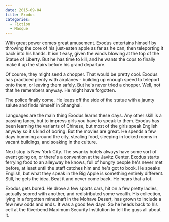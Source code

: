 ```yaml
---
date: 2015-09-04
title: Exodus
categories:
  - Fiction
  - Masque
---
```


With great power comes great amusement. Exodus entertains himself by throwing the core of his just-eaten apple as far as he can, then teleporting it back into his hands. It isn't easy, given the winds blowing at the top of the Statue of Liberty. But he has time to kill, and he wants the cops to finally make it up the stairs before his grand departure.

<!-- more -->

Of course, they might send a chopper. That would be pretty cool. Exodus has practiced plenty with airplanes - building up enough speed to teleport onto them, or leaving them safely. But he's never tried a chopper. Well, not that he remembers anyway. He might have forgotten.

The police finally come. He leaps off the side of the statue with a jaunty salute and finds himself in Shanghai.

Languages are the main thing Exodus learns these days. Any other skill is a passing fancy, but to impress girls you have to speak to them. Exodus has been learning the variants of Chinese, but most of the girls speak English anyway so it's kind of boring. But the movies are great. He spends a few days bumming around the city, stealing food, sleeping in locked rooms in vacant buildings, and soaking in the culture.

Next stop is New York City. The swanky hotels always have some sort of event going on, or there's a convention at the Javitz Center. Exodus starts ferrying food to an alleyway he knows, full of hungry people he's never met before, at least until the staff catches him and he's got to book. He speaks English, but what they speak in the Big Apple is something entirely different. Still, he gets the idea. Beat it and never come back. He hears that a lot.

Exodus gets bored. He drove a few sports cars, hit on a few pretty ladies, actually scored with another, and redistributed some wealth. His collection, lying in a forgotten mineshaft in the Mohave Desert, has grown to include a few new odds and ends. It was a good few days. So he heads back to his cell at the Riverbend Maximum Security Institution to tell the guys all about it.
